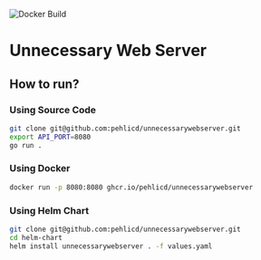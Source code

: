 ![Docker Build](https://github.com/pehlicd/unnecessarywebserver/actions/workflows/main.yml/badge.svg?branch=main)

# Unnecessary Web Server

## How to run?

### Using Source Code 
```bash
git clone git@github.com:pehlicd/unnecessarywebserver.git
export API_PORT=8080
go run .
```

### Using Docker
```bash
docker run -p 8080:8080 ghcr.io/pehlicd/unnecessarywebserver
```

### Using Helm Chart
```bash
git clone git@github.com:pehlicd/unnecessarywebserver.git
cd helm-chart
helm install unnecessarywebserver . -f values.yaml
```